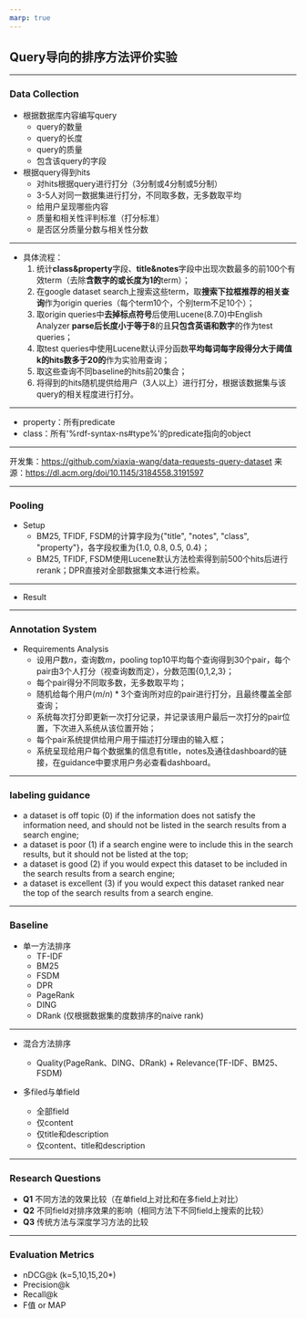 ```yaml
---
marp: true
---
```

## Query导向的排序方法评价实验
---
### Data Collection

- 根据数据库内容编写query
    - query的数量
    - query的长度
    - query的质量
    - 包含该query的字段
- 根据query得到hits
    - 对hits根据query进行打分（3分制或4分制或5分制）
    - 3-5人对同一数据集进行打分，不同取多数，无多数取平均
    - 给用户呈现哪些内容
    - 质量和相关性评判标准（打分标准）
    - 是否区分质量分数与相关性分数
---
- 具体流程：
    1. 统计**class&property**字段、**title&notes**字段中出现次数最多的前100个有效term（去除**含数字的或长度为1的**term）；
    2. 在google dataset search上搜索这些term，取**搜索下拉框推荐的相关查询**作为origin queries（每个term10个，个别term不足10个）；
    3. 取origin queries中**去掉标点符号**后使用Lucene(8.7.0)中English Analyzer **parse后长度小于等于8**的且**只包含英语和数字**的作为test queries；
    4. 取test queries中使用Lucene默认评分函数**平均每词每字段得分大于阈值k的hits数多于20的**作为实验用查询；
    5. 取这些查询不同baseline的hits前20集合；
    6. 将得到的hits随机提供给用户（3人以上）进行打分，根据该数据集与该query的相关程度进行打分。

---

- property：所有predicate
- class：所有'%rdf-syntax-ns#type%'的predicate指向的object

---

开发集：https://github.com/xiaxia-wang/data-requests-query-dataset
来源：https://dl.acm.org/doi/10.1145/3184558.3191597

---

### Pooling

- Setup
    - BM25, TFIDF, FSDM的计算字段为{"title", "notes", "class", "property"}，各字段权重为{1.0, 0.8, 0.5, 0.4}；
    - BM25, TFIDF, FSDM使用Lucene默认方法检索得到前500个hits后进行rerank；DPR直接对全部数据集文本进行检索。

---

- Result

---

### Annotation System
- Requirements Analysis
    - 设用户数$n$，查询数$m$，pooling top10平均每个查询得到$30$个pair，每个pair由$3$个人打分（视查询数而定），分数范围{0,1,2,3}；
    - 每个pair得分不同取多数，无多数取平均；
    - 随机给每个用户$(m/n)*3$个查询所对应的pair进行打分，且最终覆盖全部查询；
    - 系统每次打分即更新一次打分记录，并记录该用户最后一次打分的pair位置，下次进入系统从该位置开始；
    - 每个pair系统提供给用户用于描述打分理由的输入框；
    - 系统呈现给用户每个数据集的信息有title，notes及通往dashboard的链接，在guidance中要求用户务必查看dashboard。

---

### labeling guidance

- a dataset is off topic (0) if the information does not satisfy the information need, and should not be listed in the search results from a search engine;
- a dataset is poor (1) if a search engine were to include this in the search results, but it should not be listed at the top;
- a dataset is good (2) if you would expect this dataset to be included in the search results from a search engine;
- a dataset is excellent (3) if you would expect this dataset ranked near the top of the search results from a search engine.

---

### Baseline

- 单一方法排序
    - TF-IDF
    - BM25
    - FSDM
    - DPR
    - PageRank
    - DING
    - DRank (仅根据数据集的度数排序的naive rank)
---
- 混合方法排序
    - Quality(PageRank、DING、DRank) + Relevance(TF-IDF、BM25、FSDM)

- 多filed与单field
    - 全部field
    - 仅content
    - 仅title和description
    - 仅content、title和description
---
### Research Questions

- **Q1** 不同方法的效果比较（在单field上对比和在多field上对比）
- **Q2** 不同field对排序效果的影响（相同方法下不同field上搜索的比较）
- **Q3** 传统方法与深度学习方法的比较

---
### Evaluation Metrics

- nDCG@k (k=5,10,15,20*)
- Precision@k
- Recall@k
- F值 or MAP